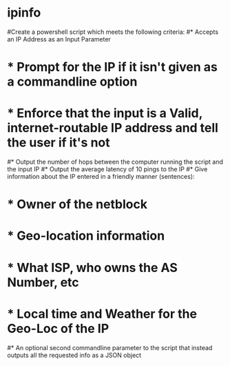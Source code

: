# ipinfo

#Create a powershell script which meets the following criteria:
#* Accepts an IP Address as an Input Parameter
#  * Prompt for the IP if it isn't given as a commandline option
#  * Enforce that the input is a Valid, internet-routable IP address and tell the user if it's not
#* Output the number of hops between the computer running the script and the input IP
#* Output the average latency of 10 pings to the IP
#* Give information about the IP entered in a friendly manner (sentences):
#  * Owner of the netblock
#  * Geo-location information
#  * What ISP, who owns the AS Number, etc
#  * Local time and Weather for the Geo-Loc of the IP
#* An optional second commandline parameter to the script that instead outputs all the requested info as a JSON object
